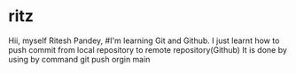 # ritz
Hii, myself Ritesh Pandey,
#I'm learning Git and Github.
I just learnt how to push commit from local repository to remote repository(Github)
It is done by using by command git push orgin main